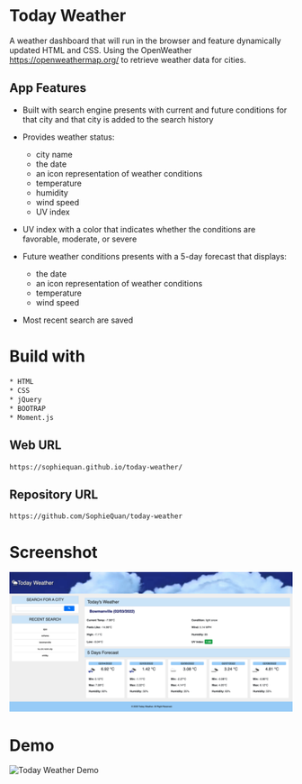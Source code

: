 # Today Weather
A weather dashboard that will run in the browser and feature dynamically updated HTML and CSS. Using the OpenWeather https://openweathermap.org/ to retrieve weather data for cities.

## App Features
* Built with search engine presents with current and future conditions for that city and that city is added to the search history

* Provides weather status:
    - city name
    - the date
    - an icon representation of weather conditions
    - temperature
    - humidity
    - wind speed
    - UV index

* UV index with a color that indicates whether the conditions are favorable, moderate, or severe

* Future weather conditions presents with a 5-day forecast that displays:
    - the date
    - an icon representation of weather conditions
    - temperature
    - wind speed

* Most recent search are saved

# Build with
    * HTML
    * CSS 
    * jQuery
    * BOOTRAP
    * Moment.js

## Web URL
    https://sophiequan.github.io/today-weather/

## Repository URL
    https://github.com/SophieQuan/today-weather

# Screenshot
![screen shot Today Weather](assets/images/screenshot.png?raw=true "Today Weather README.md screenshot")

# Demo
![Today Weather Demo](assets/images/demo.gif?raw=true "Today Weather gif demo image")


